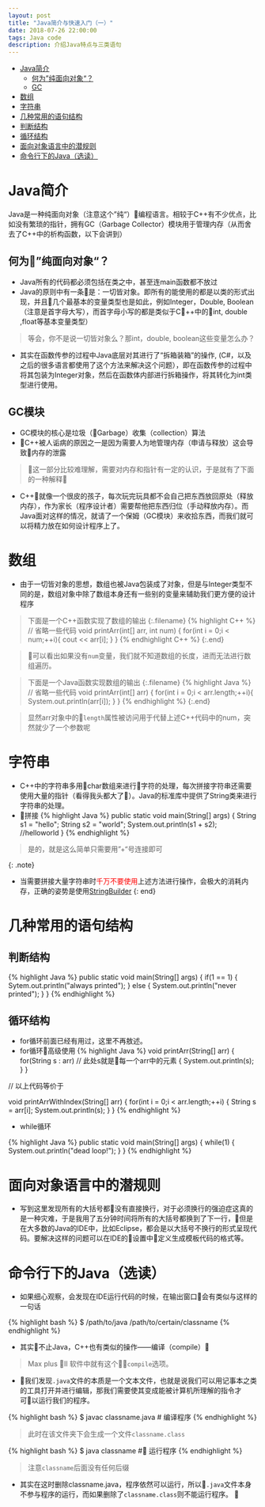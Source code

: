 ```yaml
---
layout: post
title: "Java简介与快速入门（一）"
date: 2018-07-26 22:00:00
tags: Java code
description: 介绍Java特点与三类语句
---
```


- [Java简介](#simpleIntroduction)
    - [何为”纯面向对象“？](#pureOOP)
    - [GC](#gc)
- [数组](#arr)
- [字符串](#string)
- [几种常用的语句结构](#severalStruct)
- [判断结构](#judge)
- [循环结构](#recurrent)
- [面向对象语言中的潜规则](#subrule)
- [命令行下的Java（选读）](#commandline)

# <span id="simpleIntroduction">Java简介</span> 
Java是一种纯面向对象（注意这个”纯“）编程语言。相较于C++有不少优点，比如没有繁琐的指针，拥有GC（Garbage Collector）模块用于管理内存（从而舍去了C++中的析构函数，以下会讲到）

## <span id="pureOOP">何为”纯面向对象“？</span>
- Java所有的代码都必须包括在类之中，甚至连main函数都不放过
- Java的原则中有一条是：一切皆对象。即所有的能使用的都是以类的形式出现，并且几个最基本的变量类型也是如此，例如Integer，Double, Boolean（注意是首字母大写），而首字母小写的都是类似于C++中的int, double ,float等基本变量类型）
> 等会，你不是说一切皆对象么？那int，double, boolean这些变量怎么办？
- 其实在函数传参的过程中Java底层对其进行了“拆箱装箱”的操作, (C#，以及之后的很多语言都使用了这个方法来解决这个问题），即在函数传参的过程中将其包装为Integer对象，然后在函数体内部进行拆箱操作，将其转化为int类型进行使用。

## <span id="gc">GC模块</span>
- GC模块的核心是垃圾（Garbage）收集（collection）算法
- C++被人诟病的原因之一是因为需要人为地管理内存（申请与释放）这会导致内存的泄露
> 这一部分比较难理解，需要对内存和指针有一定的认识，于是就有了下面的一种解释
- C++就像一个很皮的孩子，每次玩完玩具都不会自己把东西放回原处（释放内存），作为家长（程序设计者）需要帮他把东西归位（手动释放内存）。而Java面对这样的情况，就请了一个保姆（GC模块）来收拾东西，而我们就可以将精力放在如何设计程序上了。

# <span id="arr">数组</span>
- 由于一切皆对象的思想，数组也被Java包装成了对象，但是与Integer类型不同的是，数组对象中除了数组本身还有一些别的变量来辅助我们更方便的设计程序

>下面是一个C++函数实现了数组的输出
{:.filename}
{% highlight C++ %}
// 省略一些代码
void printArr(int[] arr, int num)
{
    for(int i = 0;i < num;++i){
        cout << arr[i];
    }
}
{% endhighlight C++ %}
{:.end}

> 可以看出如果没有`num`变量，我们就不知道数组的长度，进而无法进行数组遍历。

>下面是一个Java函数实现数组的输出
{:.filename}
{% highlight Java %}
// 省略一些代码
void printArr(int[] arr)
{
    for(int i = 0;i < arr.length;++i){
        System.out.println(arr[i]);
    }
}
{% endhighlight %}
{:.end}

> 显然arr对象中的`length`属性被访问用于代替上述C++代码中的num，突然就少了一个参数呢

# <span id="string">字符串</span>
- C++中的字符串多用char数组来进行字符的处理，每次拼接字符串还需要使用大量的指针（看得我头都大了）。Java的标准库中提供了String类来进行字符串的处理。
- 拼接
{% highlight Java %}
public static void main(String[] args)
{
    String s1 = "hello";
    String s2 = "world";
    System.out.println(s1 + s2); //helloworld
}
{% endhighlight %}
> 是的，就是这么简单只需要用”+“号连接即可

{: .note}
- 当需要拼接大量字符串时<span style="color: red">千万不要使用</span>上述方法进行操作，会极大的消耗内存，正确的姿势是使用[StringBuilder](https://docs.oracle.com/javase/7/docs/api/java/lang/StringBuilder.html)
{: end}

# <span id="severalStruct">几种常用的语句结构</span>
## <span id="judge">判断结构</span>

{% highlight Java %}
public static void main(String[] args)
{
    if(1 == 1)
    {
        Sytem.out.println("always printed");
    }
    else
    {
        System.out.println("never printed");
    }
}
{% endhighlight %}

## <span id="recurrent">循环结构</span>
- for循环前面已经有用过，这里不再敖述。
- for循环高级使用
{% highlight Java %}
void printArr(String[] arr)
{
    for(String s : arr) // 此处s就是每一个arr中的元素
    { 
        System.out.println(s);
    }
}

// 以上代码等价于    

void printArrWithIndex(String[] arr)
{
    for(int i = 0;i < arr.length;++i)
    {
        String s = arr[i];
        System.out.println(s);
    }
}
{% endhighlight %}

- while循环

{% highlight Java %}
public static void main(String[] args)
{
    while(1)
    {
        System.out.println("dead loop!");
    }
}
{% endhighlight %}

# <span id="subrule">面向对象语言中的潜规则</span>
- 写到这里发现所有的大括号都没有直接换行，对于必须换行的强迫症这真的是一种灾难，于是我用了五分钟时间将所有的大括号都换到了下一行，但是在大多数的Java的IDE中，比如Eclipse，都会是以大括号不换行的形式呈现代码。要解决这样的问题可以在IDE的设置中定义生成模板代码的格式等。

# <span id="commandline">命令行下的Java（选读）</span>
- 如果细心观察，会发现在IDE运行代码的时候，在输出窗口会有类似与这样的一句话

{% highlight bash %}
$ /path/to/java /path/to/certain/classname
{% endhighlight %}

- 其实不止Java，C++也有类似的操作——编译（compile）
> Max plus II 软件中就有这个`compile`选项。
- 我们发现`.java`文件的本质是一个文本文件，也就是说我们可以用记事本之类的工具打开并进行编辑，那我们需要使其变成能被计算机所理解的指令才可以运行我们的程序。

{% highlight bash %}
$ javac classname.java # 编译程序
{% endhighlight %}

> 此时在该文件夹下会生成一个文件`classname.class`

{% highlight bash %}
$ java classname # 运行程序
{% endhighlight %}

> 注意`classname`后面没有任何后缀

- 其实在这时删除classname.java，程序依然可以运行，所以`.java`文件本身不参与程序的运行，而如果删除了`classname.class`则不能运行程序。 



